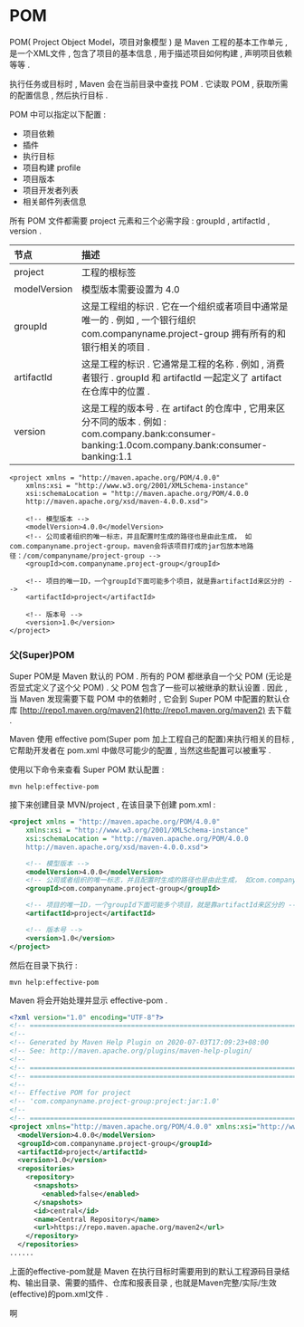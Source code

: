 # POM

POM\( Project Object Model，项目对象模型 \) 是 Maven 工程的基本工作单元 , 是一个XML文件 , 包含了项目的基本信息 , 用于描述项目如何构建 , 声明项目依赖等等 .

执行任务或目标时 , Maven 会在当前目录中查找 POM . 它读取 POM , 获取所需的配置信息 , 然后执行目标 .

POM 中可以指定以下配置 :

* 项目依赖
* 插件
* 执行目标
* 项目构建 profile
* 项目版本
* 项目开发者列表
* 相关邮件列表信息

所有 POM 文件都需要 project 元素和三个必需字段 : groupId , artifactId , version .

| 节点 | 描述 |
| :--- | :--- |
| project | 工程的根标签 |
| modelVersion | 模型版本需要设置为 4.0 |
| groupId | 这是工程组的标识 . 它在一个组织或者项目中通常是唯一的 . 例如 , 一个银行组织 com.companyname.project-group 拥有所有的和银行相关的项目 . |
| artifactId | 这是工程的标识 . 它通常是工程的名称 . 例如 , 消费者银行 . groupId 和 artifactId 一起定义了 artifact 在仓库中的位置 . |
| version | 这是工程的版本号 . 在 artifact 的仓库中 , 它用来区分不同的版本 . 例如 : com.company.bank:consumer-banking:1.0com.company.bank:consumer-banking:1.1 |

```
<project xmlns = "http://maven.apache.org/POM/4.0.0"
    xmlns:xsi = "http://www.w3.org/2001/XMLSchema-instance"
    xsi:schemaLocation = "http://maven.apache.org/POM/4.0.0
    http://maven.apache.org/xsd/maven-4.0.0.xsd">

    <!-- 模型版本 -->
    <modelVersion>4.0.0</modelVersion>
    <!-- 公司或者组织的唯一标志，并且配置时生成的路径也是由此生成， 如com.companyname.project-group，maven会将该项目打成的jar包放本地路径：/com/companyname/project-group -->
    <groupId>com.companyname.project-group</groupId>

    <!-- 项目的唯一ID，一个groupId下面可能多个项目，就是靠artifactId来区分的 -->
    <artifactId>project</artifactId>

    <!-- 版本号 -->
    <version>1.0</version>
</project>
```

### 父\(Super\)POM

Super POM是 Maven 默认的 POM . 所有的 POM 都继承自一个父 POM \(无论是否显式定义了这个父 POM\) . 父 POM 包含了一些可以被继承的默认设置 . 因此 , 当 Maven 发现需要下载 POM 中的依赖时 , 它会到 Super POM 中配置的默认仓库 [http://repo1.maven.org/maven2](http://repo1.maven.org/maven2) 去下载 .

Maven 使用 effective pom\(Super pom 加上工程自己的配置\)来执行相关的目标 , 它帮助开发者在 pom.xml 中做尽可能少的配置 , 当然这些配置可以被重写 .

使用以下命令来查看 Super POM 默认配置 :

```
mvn help:effective-pom
```

接下来创建目录 MVN/project , 在该目录下创建 pom.xml :

```XML
<project xmlns = "http://maven.apache.org/POM/4.0.0"
    xmlns:xsi = "http://www.w3.org/2001/XMLSchema-instance"
    xsi:schemaLocation = "http://maven.apache.org/POM/4.0.0
    http://maven.apache.org/xsd/maven-4.0.0.xsd">

    <!-- 模型版本 -->
    <modelVersion>4.0.0</modelVersion>
    <!-- 公司或者组织的唯一标志，并且配置时生成的路径也是由此生成， 如com.companyname.project-group，maven会将该项目打成的jar包放本地路径：/com/companyname/project-group -->
    <groupId>com.companyname.project-group</groupId>

    <!-- 项目的唯一ID，一个groupId下面可能多个项目，就是靠artifactId来区分的 -->
    <artifactId>project</artifactId>

    <!-- 版本号 -->
    <version>1.0</version>
</project>
```

然后在目录下执行 :

```
mvn help:effective-pom
```

Maven 将会开始处理并显示 effective-pom . 

```XML
<?xml version="1.0" encoding="UTF-8"?>
<!-- ====================================================================== -->
<!--                                                                        -->
<!-- Generated by Maven Help Plugin on 2020-07-03T17:09:23+08:00            -->
<!-- See: http://maven.apache.org/plugins/maven-help-plugin/                -->
<!--                                                                        -->
<!-- ====================================================================== -->
<!-- ====================================================================== -->
<!--                                                                        -->
<!-- Effective POM for project                                              -->
<!-- 'com.companyname.project-group:project:jar:1.0'                        -->
<!--                                                                        -->
<!-- ====================================================================== -->
<project xmlns="http://maven.apache.org/POM/4.0.0" xmlns:xsi="http://www.w3.org/2001/XMLSchema-instance" xsi:schemaLocation="http://maven.apache.org/POM/4.0.0 https://maven.apache.org/xsd/maven-4.0.0.xsd">
  <modelVersion>4.0.0</modelVersion>
  <groupId>com.companyname.project-group</groupId>
  <artifactId>project</artifactId>
  <version>1.0</version>
  <repositories>
    <repository>
      <snapshots>
        <enabled>false</enabled>
      </snapshots>
      <id>central</id>
      <name>Central Repository</name>
      <url>https://repo.maven.apache.org/maven2</url>
    </repository>
  </repositories>
......
```

上面的effective-pom就是 Maven 在执行目标时需要用到的默认工程源码目录结构、输出目录、需要的插件、仓库和报表目录 , 也就是Maven完整/实际/生效\(effective\)的pom.xml文件 . 

啊

